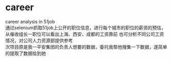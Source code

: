 # career
career analysis in 51job  
通过selenium抓取51job上公开的职位信息，进行每个城市的职位的薪资的预估，从催收组长一职位可以看出上海、西安、成都的工资靠前
也可分析不同公司工资情况，对公司人力资源部提供参考  
次项目原是我一平安集团的负责人想要的数据，委托我帮他搜集一下数据，遂简单的提取了数据给到她  
